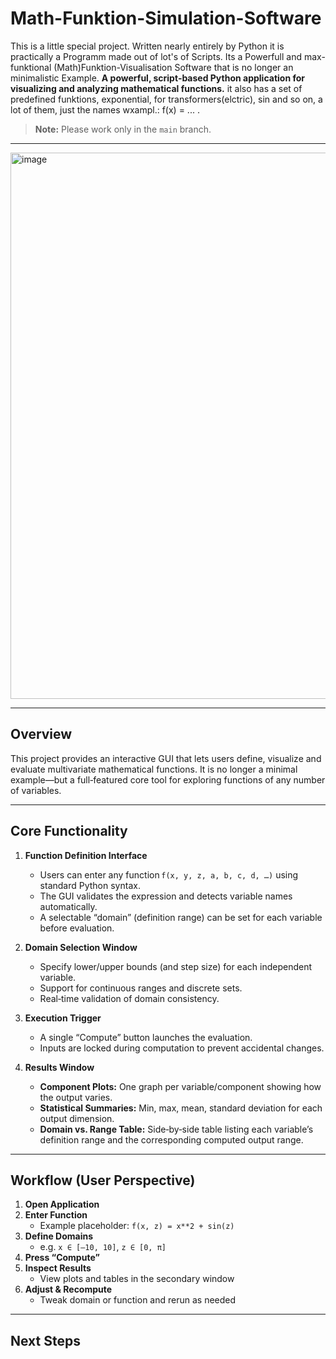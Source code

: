 # Math-Funktion-Simulation-Software
This is a little special project. Written nearly entirely by Python it is practically a Programm made out of lot's of Scripts. Its a Powerfull and max-funktional (Math)Funktion-Visualisation Software that is no longer an minimalistic Example.
**A powerful, script‑based Python application for visualizing and analyzing mathematical functions.** it also has a set of predefined funktions, exponential, for transformers(elctric), sin and so on, a lot of them, just the names wxampl.: f(x) = ... .

> **Note:** Please work only in the `main` branch.

---
<img width="1185" height="874" alt="image" src="https://github.com/user-attachments/assets/9bb33d4e-b573-4b31-b217-dc115f29b0b3" />

---

## Overview

This project provides an interactive GUI that lets users define, visualize and evaluate multivariate mathematical functions. It is no longer a minimal example—but a full‑featured core tool for exploring functions of any number of variables.

---

## Core Functionality

1. **Function Definition Interface**  
   - Users can enter any function `f(x, y, z, a, b, c, d, …)` using standard Python syntax.  
   - The GUI validates the expression and detects variable names automatically.  
   - A selectable “domain” (definition range) can be set for each variable before evaluation.

2. **Domain Selection Window**  
   - Specify lower/upper bounds (and step size) for each independent variable.  
   - Support for continuous ranges and discrete sets.  
   - Real‑time validation of domain consistency.

3. **Execution Trigger**  
   - A single “Compute” button launches the evaluation.  
   - Inputs are locked during computation to prevent accidental changes.

4. **Results Window**  
   - **Component Plots:** One graph per variable/component showing how the output varies.  
   - **Statistical Summaries:** Min, max, mean, standard deviation for each output dimension.  
   - **Domain vs. Range Table:** Side‑by‑side table listing each variable’s definition range and the corresponding computed output range.

---

## Workflow (User Perspective)

1. **Open Application**  
2. **Enter Function**  
   - Example placeholder: `f(x, z) = x**2 + sin(z)`  
3. **Define Domains**  
   - e.g. `x ∈ [–10, 10]`, `z ∈ [0, π]`  
4. **Press “Compute”**  
5. **Inspect Results**  
   - View plots and tables in the secondary window  
6. **Adjust & Recompute**  
   - Tweak domain or function and rerun as needed

---

## Next Steps
